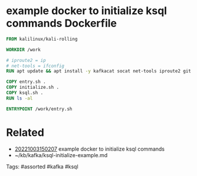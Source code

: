 # example docker to initialize ksql commands Dockerfile

```Dockerfile
FROM kalilinux/kali-rolling

WORKDIR /work

# iproute2 = ip
# net-tools = ifconfig
RUN apt update && apt install -y kafkacat socat net-tools iproute2 git curl python3 python3-pip

COPY entry.sh .
COPY initialize.sh .
COPY ksql.sh .
RUN ls -al

ENTRYPOINT /work/entry.sh
```
# Related
- [20221003150207](/zet/20221003150207/README.md) example docker to initialize ksql commands
- ~/kb/kafka/ksql-initialize-example.md

Tags:
    #assorted #kafka #ksql
